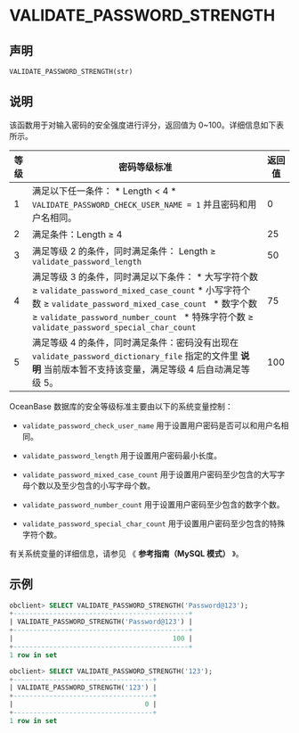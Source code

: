 VALIDATE_PASSWORD_STRENGTH
===============================================



声明
-----------------------

```sql
VALIDATE_PASSWORD_STRENGTH(str)
```



说明
-----------------------

该函数用于对输入密码的安全强度进行评分，返回值为 0\~100。详细信息如下表所示。


| 等级 |                                                                                                                                                                                              密码等级标准                                                                                                                                                                                               | 返回值 |
|----|---------------------------------------------------------------------------------------------------------------------------------------------------------------------------------------------------------------------------------------------------------------------------------------------------------------------------------------------------------------------------------------------------|-----|
| 1  | 满足以下任一条件： * Length \< 4   * `VALIDATE_PASSWORD_CHECK_USER_NAME = 1`  并且密码和用户名相同。                                                                                                                                                                                                               | 0   |
| 2  | 满足条件：Length ≥ 4                                                                                                                                                                                                                                                                                                                                                                                   | 25  |
| 3  | 满足等级 2 的条件，同时满足条件： Length ≥ `validate_password_length`                                                                                                                                                                                                                                                                                                                                            | 50  |
| 4  | 满足等级 3 的条件，同时满足以下条件： * 大写字符个数 ≥ `validate_password_mixed_case_count`   * 小写字符个数 ≥ `validate_password_mixed_case_count `   * 数字个数 ≥ `validate_password_number_count `   * 特殊字符个数 ≥ `validate_password_special_char_count `    | 75  |
| 5  | 满足等级 4 的条件，同时满足条件：密码没有出现在 `validate_password_dictionary_file` 指定的文件里 **说明**  当前版本暂不支持该变量，满足等级 4 后自动满足等级 5。                                                                                                                                                                                                                                                        | 100 |





OceanBase 数据库的安全等级标准主要由以下的系统变量控制：

* `validate_password_check_user_name` 用于设置用户密码是否可以和用户名相同。



* `validate_password_length` 用于设置用户密码最小长度。



* `validate_password_mixed_case_count` 用于设置用户密码至少包含的大写字母个数以及至少包含的小写字母个数。



* `validate_password_number_count` 用于设置用户密码至少包含的数字个数。



* `validate_password_special_char_count` 用于设置用户密码至少包含的特殊字符个数。






有关系统变量的详细信息，请参见 《 **参考指南（MySQL 模式）** 》。

示例
-----------------------

```sql
obclient> SELECT VALIDATE_PASSWORD_STRENGTH('Password@123');
+--------------------------------------------+
| VALIDATE_PASSWORD_STRENGTH('Password@123') |
+--------------------------------------------+
|                                        100 |
+--------------------------------------------+
1 row in set

obclient> SELECT VALIDATE_PASSWORD_STRENGTH('123');
+-----------------------------------+
| VALIDATE_PASSWORD_STRENGTH('123') |
+-----------------------------------+
|                                 0 |
+-----------------------------------+
1 row in set
```
